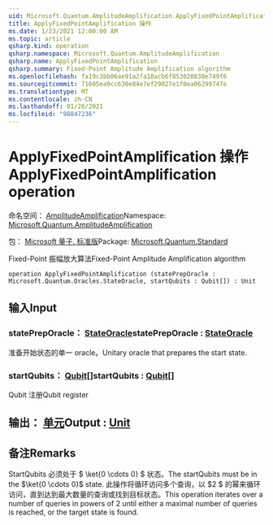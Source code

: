 ```yaml
---
uid: Microsoft.Quantum.AmplitudeAmplification.ApplyFixedPointAmplification
title: ApplyFixedPointAmplification 操作
ms.date: 1/23/2021 12:00:00 AM
ms.topic: article
qsharp.kind: operation
qsharp.namespace: Microsoft.Quantum.AmplitudeAmplification
qsharp.name: ApplyFixedPointAmplification
qsharp.summary: Fixed-Point Amplitude Amplification algorithm
ms.openlocfilehash: fa19c3bb06ae91a2fa18acb6f853020830e749f6
ms.sourcegitcommit: 71605ea9cc630e84e7ef29027e1f0ea06299747e
ms.translationtype: MT
ms.contentlocale: zh-CN
ms.lasthandoff: 01/26/2021
ms.locfileid: "98847236"
---
```

# <a name="applyfixedpointamplification-operation"></a><span data-ttu-id="2fca3-102">ApplyFixedPointAmplification 操作</span><span class="sxs-lookup"><span data-stu-id="2fca3-102">ApplyFixedPointAmplification operation</span></span>

<span data-ttu-id="2fca3-103">命名空间： [AmplitudeAmplification](xref:Microsoft.Quantum.AmplitudeAmplification)</span><span class="sxs-lookup"><span data-stu-id="2fca3-103">Namespace: [Microsoft.Quantum.AmplitudeAmplification](xref:Microsoft.Quantum.AmplitudeAmplification)</span></span>

<span data-ttu-id="2fca3-104">包： [Microsoft 量子. 标准版](https://nuget.org/packages/Microsoft.Quantum.Standard)</span><span class="sxs-lookup"><span data-stu-id="2fca3-104">Package: [Microsoft.Quantum.Standard](https://nuget.org/packages/Microsoft.Quantum.Standard)</span></span>


<span data-ttu-id="2fca3-105">Fixed-Point 振幅放大算法</span><span class="sxs-lookup"><span data-stu-id="2fca3-105">Fixed-Point Amplitude Amplification algorithm</span></span>

```qsharp
operation ApplyFixedPointAmplification (statePrepOracle : Microsoft.Quantum.Oracles.StateOracle, startQubits : Qubit[]) : Unit
```


## <a name="input"></a><span data-ttu-id="2fca3-106">输入</span><span class="sxs-lookup"><span data-stu-id="2fca3-106">Input</span></span>

### <a name="statepreporacle--stateoracle"></a><span data-ttu-id="2fca3-107">statePrepOracle： [StateOracle](xref:Microsoft.Quantum.Oracles.StateOracle)</span><span class="sxs-lookup"><span data-stu-id="2fca3-107">statePrepOracle : [StateOracle](xref:Microsoft.Quantum.Oracles.StateOracle)</span></span>

<span data-ttu-id="2fca3-108">准备开始状态的单一 oracle。</span><span class="sxs-lookup"><span data-stu-id="2fca3-108">Unitary oracle that prepares the start state.</span></span>


### <a name="startqubits--qubit"></a><span data-ttu-id="2fca3-109">startQubits： [Qubit](xref:microsoft.quantum.lang-ref.qubit)[]</span><span class="sxs-lookup"><span data-stu-id="2fca3-109">startQubits : [Qubit](xref:microsoft.quantum.lang-ref.qubit)[]</span></span>

<span data-ttu-id="2fca3-110">Qubit 注册</span><span class="sxs-lookup"><span data-stu-id="2fca3-110">Qubit register</span></span>



## <a name="output--unit"></a><span data-ttu-id="2fca3-111">输出： [单元](xref:microsoft.quantum.lang-ref.unit)</span><span class="sxs-lookup"><span data-stu-id="2fca3-111">Output : [Unit](xref:microsoft.quantum.lang-ref.unit)</span></span>



## <a name="remarks"></a><span data-ttu-id="2fca3-112">备注</span><span class="sxs-lookup"><span data-stu-id="2fca3-112">Remarks</span></span>

<span data-ttu-id="2fca3-113">StartQubits 必须处于 $ \ket{0 \cdots 0} $ 状态。</span><span class="sxs-lookup"><span data-stu-id="2fca3-113">The startQubits must be in the $\ket{0 \cdots 0}$ state.</span></span> <span data-ttu-id="2fca3-114">此操作将循环访问多个查询，以 $2 $ 的幂来循环访问，直到达到最大数量的查询或找到目标状态。</span><span class="sxs-lookup"><span data-stu-id="2fca3-114">This operation iterates over a number of queries in powers of $2$ until either a maximal number of queries is reached, or the target state is found.</span></span>